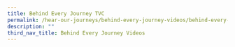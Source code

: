 ```yaml
---
title: Behind Every Journey TVC
permalink: /hear-our-journeys/behind-every-journey-videos/behind-every-journey-tvc/
description: ""
third_nav_title: Behind Every Journey Videos
---
```

